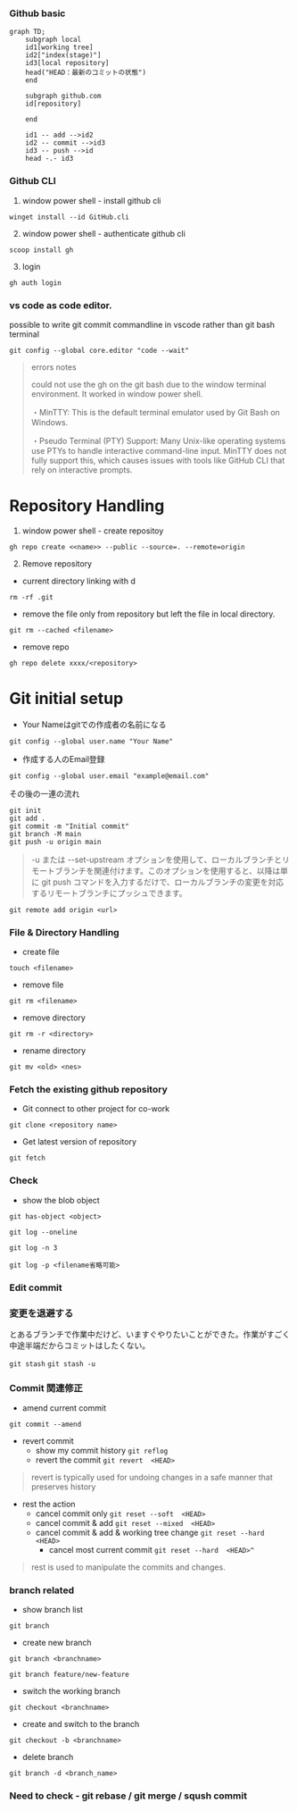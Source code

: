 ### Github basic

```mermaid
graph TD;
    subgraph local
    id1[working tree]
    id2["index(stage)"]
    id3[local repository]
    head("HEAD：最新のコミットの状態")
    end

    subgraph github.com
    id[repository]

    end

    id1 -- add -->id2
    id2 -- commit -->id3
    id3 -- push -->id
    head -.- id3

```



### Github CLI
1. window power shell - install github cli

`winget install --id GitHub.cli`

2. window power shell - authenticate github cli

`scoop install gh`

3. login

`gh auth login`

### vs code as code editor. 

possible to write git commit commandline in vscode rather than git bash terminal 

`git config --global core.editor "code --wait"`

>errors notes
>
>could not use the gh on the git bash due to the window terminal environment. It worked in window power shell.
> 
>・MinTTY: This is the default terminal emulator used by Git Bash on Windows.
>
>・Pseudo Terminal (PTY) Support: Many Unix-like operating systems use PTYs to handle interactive command-line input. MinTTY does not fully support this, which causes issues with tools like GitHub CLI that rely on interactive prompts.

# Repository Handling

1. window power shell - create repositoy

`gh repo create <<name>> --public --source=. --remote=origin`

2. Remove repository

- current directory linking with d

`rm -rf .git`

- remove the file only from repository but left the file in local directory.

`git rm --cached <filename>`

- remove repo

`gh repo delete xxxx/<repository>`



# Git initial setup

- Your Nameはgitでの作成者の名前になる

`git config --global user.name "Your Name"`

- 作成する人のEmail登録

`git config --global user.email "example@email.com"`


その後の一連の流れ
```
git init
git add . 
git commit -m "Initial commit"
git branch -M main
git push -u origin main
```

>-u または --set-upstream オプションを使用して、ローカルブランチとリモートブランチを関連付けます。このオプションを使用すると、以降は単に git push コマンドを入力するだけで、ローカルブランチの変更を対応するリモートブランチにプッシュできます。


`git remote add origin <url>`


### File & Directory Handling 

- create file

`touch <filename>`

 - remove file

`git rm <filename>`

- remove directory

`git rm -r <directory>`

- rename directory

`git mv <old> <nes>`



### Fetch the existing github repository
- Git connect to other project for co-work

`git clone <repository name>`

- Get latest version of repository

`git fetch`

### Check
- show the blob object

`git has-object <object>`

`git log --oneline`

`git log -n 3`

`git log -p <filename省略可能>`

### Edit commit



### 変更を退避する

とあるブランチで作業中だけど、いますぐやりたいことができた。作業がすごく中途半端だからコミットはしたくない。

`git stash`
`git stash -u`

### Commit 関連修正

- amend current commit

`git commit --amend`

- revert commit
    - show my commit history `git reflog`
    -  revert the commit `git revert  <HEAD>`

 >revert is typically used for undoing changes in a safe manner that preserves history

- rest the action
    - cancel commit only `git reset --soft  <HEAD>`
    - cancel commit & add `git reset --mixed  <HEAD>`
    - cancel commit & add & working tree change `git reset --hard <HEAD>`
        - cancel most current commit `git reset --hard  <HEAD>^`

>rest is used to manipulate the commits and changes. 


### branch related

- show branch list

`git branch`

- create new branch

`git branch <branchname>`

`git branch feature/new-feature`


- switch the working branch

`git checkout <branchname>`

- create and switch to the branch

 `git checkout -b <branchname>`

- delete branch

`git branch -d <branch_name>`

### Need to check - git rebase / git merge / sqush commit